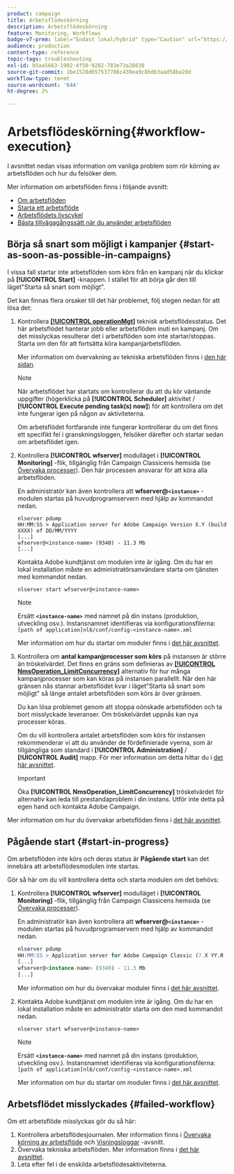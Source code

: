 ```yaml
---
product: campaign
title: Arbetsflödeskörning
description: Arbetsflödeskörning
feature: Monitoring, Workflows
badge-v7-prem: label="Endast lokal/hybrid" type="Caution" url="https://experienceleague.adobe.com/docs/campaign-classic/using/installing-campaign-classic/architecture-and-hosting-models/hosting-models-lp/hosting-models.html?lang=sv" tooltip="Gäller endast lokala och hybrida driftsättningar"
audience: production
content-type: reference
topic-tags: troubleshooting
exl-id: b5aa5663-1902-4f50-9202-783e73a28838
source-git-commit: 1be1528d657537786c430ea9c8bdb3aad58ba20d
workflow-type: tm+mt
source-wordcount: '644'
ht-degree: 2%

---
```


# Arbetsflödeskörning{#workflow-execution}



I avsnittet nedan visas information om vanliga problem som rör körning av arbetsflöden och hur du felsöker dem.

Mer information om arbetsflöden finns i följande avsnitt:

* [Om arbetsflöden](../../workflow/using/about-workflows.md)
* [Starta ett arbetsflöde](../../workflow/using/starting-a-workflow.md)
* [Arbetsflödets livscykel](../../workflow/using/workflow-life-cycle.md)
* [Bästa tillvägagångssätt när du använder arbetsflöden](../../workflow/using/workflow-best-practices.md)

## Börja så snart som möjligt i kampanjer {#start-as-soon-as-possible-in-campaigns}

I vissa fall startar inte arbetsflöden som körs från en kampanj när du klickar på **[!UICONTROL Start]** -knappen. I stället för att börja går den till läget&quot;Starta så snart som möjligt&quot;.

Det kan finnas flera orsaker till det här problemet, följ stegen nedan för att lösa det:

1. Kontrollera [**[!UICONTROL operationMgt]**](../../workflow/using/about-technical-workflows.md) teknisk arbetsflödesstatus. Det här arbetsflödet hanterar jobb eller arbetsflöden inuti en kampanj. Om det misslyckas resulterar det i arbetsflöden som inte startar/stoppas. Starta om den för att fortsätta köra kampanjarbetsflöden.

   Mer information om övervakning av tekniska arbetsflöden finns i [den här sidan](../../workflow/using/monitoring-technical-workflows.md).

   >[!NOTE]
   >
   >När arbetsflödet har startats om kontrollerar du att du kör väntande uppgifter (högerklicka på **[!UICONTROL Scheduler]** aktivitet / **[!UICONTROL Execute pending task(s) now]**) för att kontrollera om det inte fungerar igen på någon av aktiviteterna.

   Om arbetsflödet fortfarande inte fungerar kontrollerar du om det finns ett specifikt fel i granskningsloggen, felsöker därefter och startar sedan om arbetsflödet igen.

1. Kontrollera **[!UICONTROL wfserver]** modulläget i **[!UICONTROL Monitoring]** -flik, tillgänglig från Campaign Classicens hemsida (se [Övervaka processer](../../production/using/monitoring-processes.md)). Den här processen ansvarar för att köra alla arbetsflöden.

   En administratör kan även kontrollera att **wfserver@`<instance>`** -modulen startas på huvudprogramservern med hjälp av kommandot nedan.

   ```
   nlserver pdump
   HH:MM:SS > Application server for Adobe Campaign Version X.Y (build XXXX) of DD/MM/YYYY
   [...]
   wfserver@<instance-name> (9340) - 11.3 Mb
   [...]
   ```

   Kontakta Adobe kundtjänst om modulen inte är igång. Om du har en lokal installation måste en administratörsanvändare starta om tjänsten med kommandot nedan.

   ```
   nlserver start wfserver@<instance-name>
   ```

   >[!NOTE]
   >
   >Ersätt **`<instance-name>`** med namnet på din instans (produktion, utveckling osv.). Instansnamnet identifieras via konfigurationsfilerna:
   >`[path of application]nl6/conf/config-<instance-name>.xml`

   Mer information om hur du startar om moduler finns i [det här avsnittet](../../production/using/usual-commands.md#module-launch-commands).

1. Kontrollera om **antal kampanjprocesser som körs** på instansen är större än tröskelvärdet. Det finns en gräns som definieras av [**[!UICONTROL NmsOperation_LimitConcurrency]**](../../installation/using/configuring-campaign-options.md#campaign-e-workflow-management) alternativ för hur många kampanjprocesser som kan köras på instansen parallellt. När den här gränsen nås stannar arbetsflödet kvar i läget&quot;Starta så snart som möjligt&quot; så länge antalet arbetsflöden som körs är över gränsen.

   Du kan lösa problemet genom att stoppa oönskade arbetsflöden och ta bort misslyckade leveranser. Om tröskelvärdet uppnås kan nya processer köras.

   Om du vill kontrollera antalet arbetsflöden som körs för instansen rekommenderar vi att du använder de fördefinierade vyerna, som är tillgängliga som standard i **[!UICONTROL Administration]** / **[!UICONTROL Audit]** mapp. För mer information om detta hittar du i [det här avsnittet](../../workflow/using/monitoring-workflow-execution.md#filtering-workflows-status).

   >[!IMPORTANT]
   >
   >Öka **[!UICONTROL NmsOperation_LimitConcurrency]** tröskelvärdet för alternativ kan leda till prestandaproblem i din instans. Utför inte detta på egen hand och kontakta Adobe Campaign.

Mer information om hur du övervakar arbetsflöden finns i [det här avsnittet](../../workflow/using/monitoring-workflow-execution.md).

## Pågående start {#start-in-progress}

Om arbetsflöden inte körs och deras status är **Pågående start** kan det innebära att arbetsflödesmodulen inte startas.

Gör så här om du vill kontrollera detta och starta modulen om det behövs:

1. Kontrollera **[!UICONTROL wfserver]** modulläget i **[!UICONTROL Monitoring]** -flik, tillgänglig från Campaign Classicens hemsida (se [Övervaka processer](../../production/using/monitoring-processes.md)).

   En administratör kan även kontrollera att **wfserver@`<instance>`** -modulen startas på huvudprogramservern med hjälp av kommandot nedan.

   ```sql
   nlserver pdump
   HH:MM:SS > Application server for Adobe Campaign Classic (7.X YY.R build XXX@SHA1) of DD/MM/YYYY
   [...]
   wfserver@<instance-name> (9340) - 11.3 Mb
   [...]
   ```

   Mer information om hur du övervakar moduler finns i [det här avsnittet](../../production/using/usual-commands.md#monitoring-commands-).

1. Kontakta Adobe kundtjänst om modulen inte är igång. Om du har en lokal installation måste en administratör starta om den med kommandot nedan.

   ```
   nlserver start wfserver@<instance-name>
   ```

   >[!NOTE]
   >
   >Ersätt **`<instance-name>`** med namnet på din instans (produktion, utveckling osv.). Instansnamnet identifieras via konfigurationsfilerna:
   >`[path of application]nl6/conf/config-<instance-name>.xml`

   Mer information om hur du startar om moduler finns i [det här avsnittet](../../production/using/usual-commands.md#module-launch-commands).

## Arbetsflödet misslyckades {#failed-workflow}

Om ett arbetsflöde misslyckas gör du så här:

1. Kontrollera arbetsflödesjournalen. Mer information finns i [Övervaka körning av arbetsflöde](../../workflow/using/monitoring-workflow-execution.md) och [Visningsloggar](../../workflow/using/monitoring-workflow-execution.md#displaying-logs) -avsnitt.
1. Övervaka tekniska arbetsflöden. Mer information finns i [det här avsnittet](../../workflow/using/monitoring-technical-workflows.md).
1. Leta efter fel i de enskilda arbetsflödesaktiviteterna.
